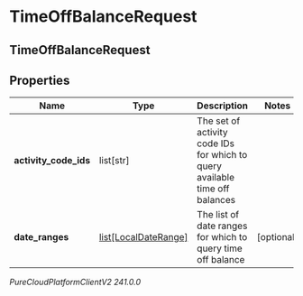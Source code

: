 # TimeOffBalanceRequest

## TimeOffBalanceRequest

## Properties

|Name | Type | Description | Notes|
|------------ | ------------- | ------------- | -------------|
| **activity_code_ids** | list[str] | The set of activity code IDs for which to query available time off balances | |
| **date_ranges** | [list[LocalDateRange]](LocalDateRange) | The list of date ranges for which to query time off balance | [optional] |



_PureCloudPlatformClientV2 241.0.0_

